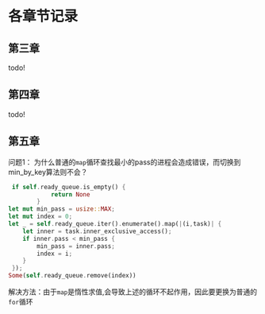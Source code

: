 # 各章节记录

## 第三章

todo!

## 第四章

todo!

## 第五章
问题1： 为什么普通的`map`循环查找最小的pass的进程会造成错误，而切换到min_by_key算法则不会？

```rust
 if self.ready_queue.is_empty() {
            return None
        }
let mut min_pass = usize::MAX;
let mut index = 0;
let _ = self.ready_queue.iter().enumerate().map(|(i,task)| {
    let inner = task.inner_exclusive_access();
    if inner.pass < min_pass {
    	min_pass = inner.pass;
    	index = i;
    }
 });
Some(self.ready_queue.remove(index))
```

解决方法：由于`map`是惰性求值,会导致上述的循环不起作用，因此要更换为普通的`for`循环

